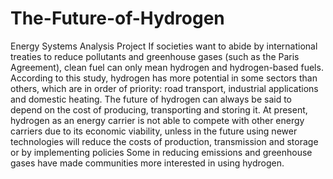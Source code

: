 # The-Future-of-Hydrogen
Energy Systems Analysis Project
If societies want to abide by international treaties to reduce pollutants and greenhouse gases (such as the Paris Agreement), clean fuel can only mean hydrogen and hydrogen-based fuels. According to this study, hydrogen has more potential in some sectors than others, which are in order of priority: road transport, industrial applications and domestic heating. The future of hydrogen can always be said to depend on the cost of producing, transporting and storing it. At present, hydrogen as an energy carrier is not able to compete with other energy carriers due to its economic viability, unless in the future using newer technologies will reduce the costs of production, transmission and storage or by implementing policies Some in reducing emissions and greenhouse gases have made communities more interested in using hydrogen.
